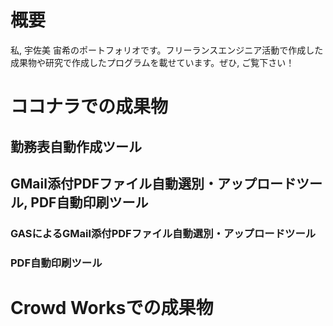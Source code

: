 # 概要
私, 宇佐美 宙希のポートフォリオです。フリーランスエンジニア活動で作成した成果物や研究で作成したプログラムを載せています。ぜひ, ご覧下さい！

# ココナラでの成果物

## 勤務表自動作成ツール

## GMail添付PDFファイル自動選別・アップロードツール, PDF自動印刷ツール

### GASによるGMail添付PDFファイル自動選別・アップロードツール

### PDF自動印刷ツール

# Crowd Worksでの成果物
